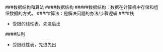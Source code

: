 ###数据结构和算法
####数据结构
#####数据结构：数据在计算机中存储和组织数据的方式。
#####算法：是解决问题的办法/步骤逻辑
####栈
- 受限的线性表，先进后出

####队列
- 受限线性表，先进先出
